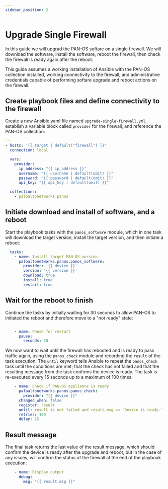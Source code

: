 ```yaml
---
sidebar_position: 2
---
```


# Upgrade Single Firewall

In this guide we will upgrad the PAN-OS softare on a single firewall. We will download the software, install the software, reboot the firewall, then check the firewall is ready again after the reboot.

This guide assumes a working installation of Ansible with the PAN-OS collection installed, working connectivity to the firewall, and administrative credentials capable of performing softare upgrade and reboot actions on the firewall.

## Create playbook files and define connectivity to the firewall

Create a new Ansible yaml file named `upgrade-single-firewall.yml`, establish a variable block called `provider` for the firewall, and reference the PAN-OS collection:

```yaml
---
- hosts: '{{ target | default("firewall") }}'
  connection: local

  vars:
    provider:
      ip_address: "{{ ip_address }}"
      username: "{{ username | default(omit) }}"
      password: "{{ password | default(omit) }}"
      api_key: "{{ api_key | default(omit) }}"

  collections:
    - paloaltonetworks.panos
```

## Initiate download and install of software, and a reboot

Start the playbook tasks with the `panos_software` module, which in one task will download the target version, install the target version, and then initiate a reboot:

```yaml
  tasks:
    - name: Install target PAN-OS version
      paloaltonetworks.panos.panos_software:
        provider: '{{ device }}'
        version: '{{ version }}'
        download: true
        install: true
        restart: true
```

## Wait for the reboot to finish

Continue the tasks by initially waiting for 30 seconds to allow PAN-OS to initiated the reboot and therefore move to a "not ready" state:

```yaml

    - name: Pause for restart
      pause:
        seconds: 30
```

We now want to wait until the firewall has rebooted and is ready to pass traffic again, using the `panos_check` module and recording the `result` of the task execution. The `until` keyword tells Ansible to repeat the `panos_check` task until the conditions are met; that the check has not failed and that the resulting message from the task confirms the device is ready. The task is re-executed every 15 seconds up to a maximum of 100 times:

```yaml
    - name: Check if PAN-OS appliance is ready
      paloaltonetworks.panos.panos_check:
        provider: "{{ device }}"
      changed_when: false
      register: result
      until: result is not failed and result.msg == 'Device is ready.'
      retries: 100
      delay: 15
```

## Result message

The final task returns the last value of the result message, which should confirm the device is ready after the upgrade and reboot, but in the case of any issues, will confirm the status of the firewall at the end of the playbook execution:

```yaml
    - name: Display output
      debug:
        msg: "{{ result.msg }}"
```
